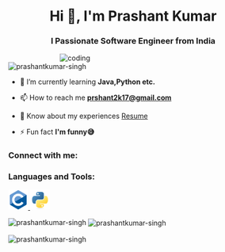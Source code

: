 <h1 align="center">Hi 👋, I'm Prashant Kumar</h1>
<h3 align="center">I Passionate Software Engineer from India</h3>
<img align="right"alt="coding"width="400"scr="https://user-images.githubusercontent.com/55389276/140866485-8fb1c876-9a8f-4d6a-98dc-08c4981eaf70.gif"

<p align="left"> <img src="https://komarev.com/ghpvc/?username=prashantkumar-singh&label=Profile%20views&color=0e75b6&style=flat" alt="prashantkumar-singh" /> </p>

- 🌱 I’m currently learning **Java,Python etc.**

- 📫 How to reach me **prshant2k17@gmail.com**

- 📄 Know about my experiences [Resume](Resume)

- ⚡ Fun fact **I'm funny😅**

<h3 align="left">Connect with me:</h3>
<p align="left">
</p>

<h3 align="left">Languages and Tools:</h3>
<p align="left"> <a href="https://www.cprogramming.com/" target="_blank" rel="noreferrer"> <img src="https://raw.githubusercontent.com/devicons/devicon/master/icons/c/c-original.svg" alt="c" width="40" height="40"/> </a> <a href="https://www.python.org" target="_blank" rel="noreferrer"> <img src="https://raw.githubusercontent.com/devicons/devicon/master/icons/python/python-original.svg" alt="python" width="40" height="40"/> </a> </p>

<p><img align="left" src="https://github-readme-stats.vercel.app/api/top-langs?username=prashantkumar-singh&show_icons=true&locale=en&layout=compact" alt="prashantkumar-singh" /></p>

<p>&nbsp;<img align="center" src="https://github-readme-stats.vercel.app/api?username=prashantkumar-singh&show_icons=true&locale=en" alt="prashantkumar-singh" /></p>

<p><img align="center" src="https://github-readme-streak-stats.herokuapp.com/?user=prashantkumar-singh&" alt="prashantkumar-singh" /></p>
